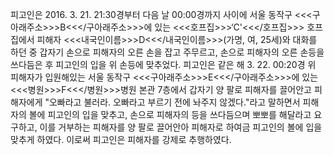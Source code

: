피고인은 2016. 3. 21. 21:30경부터 다음 날 00:00경까지 사이에 서울 동작구 <<<구아래주소>>>B<<</구아래주소>>>에 있는 <<<호프집>>>‘C'<<</호프집>>> 호프집에서 피해자 <<<내국인이름>>>D<<</내국인이름>>>(가명, 여, 25세)와 대화를 하던 중 갑자기 손으로 피해자의 오른 손을 잡고 주무르고, 손으로 피해자의 오른 손등을 쓰다듬은 후 피고인의 입을 위 손등에 맞추었다.
피고인은 같은 해 3. 22. 00:20경 위 피해자가 입원해있는 서울 동작구 <<<구아래주소>>>E<<</구아래주소>>>에 있는 <<<병원>>>F<<</병원>>>병원 본관 7층에서 갑자기 양 팔로 피해자를 끌어안고 피해자에게 "오빠라고 불러라. 오빠라고 부르기 전에 놔주지 않겠다."라고 말하면서 피해자의 볼에 피고인의 입을 맞추고, 손으로 피해자의 등을 쓰다듬으며 뽀뽀를 해달라고 요구하고, 이를 거부하는 피해자를 양 팔로 끌어안아 피해자로 하여금 피고인의 볼에 입을 맞추게 하였다.
이로써 피고인은 피해자를 강제로 추행하였다.
